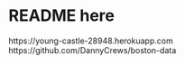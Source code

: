 <h1>README here</h1>
https://young-castle-28948.herokuapp.com
https://github.com/DannyCrews/boston-data
